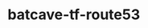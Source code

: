 # batcave-tf-route53

<!-- BEGINNING OF PRE-COMMIT-TERRAFORM DOCS HOOK -->

<!-- END OF PRE-COMMIT-TERRAFORM DOCS HOOK -->
